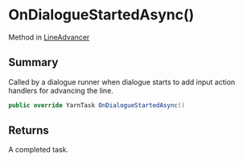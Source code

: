 # OnDialogueStartedAsync()

Method in [LineAdvancer](yarn.unity.lineadvancer.md)

## Summary

Called by a dialogue runner when dialogue starts to add input action handlers for advancing the line.

```csharp
public override YarnTask OnDialogueStartedAsync()
```

## Returns

A completed task.
